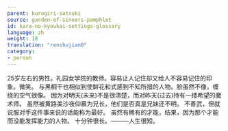 ```yaml
---
parent: kurogiri-satsuki
source: garden-of-sinners-pamphlet
id: kara-no-kyoukai-settings-glossary
language: zh
weight: 18
translation: "renshujian0"
category:
- person
---
```


25岁左右的男性。礼园女学院的教师。容易让人记住却又给人不容易记住的印象。微笑。
与黑桐干也相似到使鲜花和式感到不知所措的人物。脸虽然不像，缠绕的空气很像。
因为对明天(未来)不是很清楚，而对昨天(过去)持有一缕希望的魔术师。
虽然被黄路美沙夜仰慕为兄长，他们是否真是兄妹还不明。
不善武，但就说服对手这件事来说的话能称为最好。
虽然有稀有的才能，结果，因为那个才能而没能发挥能力的人物。
十分钟很长。———人生很短。
